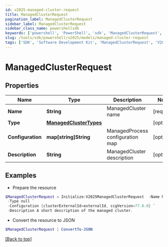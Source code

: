 ```yaml
---
id: v2025-managed-cluster-request
title: ManagedClusterRequest
pagination_label: ManagedClusterRequest
sidebar_label: ManagedClusterRequest
sidebar_class_name: powershellsdk
keywords: ['powershell', 'PowerShell', 'sdk', 'ManagedClusterRequest', 'V2025ManagedClusterRequest'] 
slug: /tools/sdk/powershell/v2025/models/managed-cluster-request
tags: ['SDK', 'Software Development Kit', 'ManagedClusterRequest', 'V2025ManagedClusterRequest']
---
```



# ManagedClusterRequest

## Properties

Name | Type | Description | Notes
------------ | ------------- | ------------- | -------------
**Name** | **String** | ManagedCluster name | [required]
**Type** | [**ManagedClusterTypes**](managed-cluster-types) |  | [optional] 
**Configuration** | **map[string]String** | ManagedProcess configuration map | [optional] 
**Description** | **String** | ManagedCluster description | [optional] 

## Examples

- Prepare the resource
```powershell
$ManagedClusterRequest = Initialize-V2025ManagedClusterRequest  -Name Managed Cluster Name `
 -Type null `
 -Configuration {clusterExternalId=externalId, ccgVersion=77.0.0} `
 -Description A short description of the managed cluster.
```

- Convert the resource to JSON
```powershell
$ManagedClusterRequest | ConvertTo-JSON
```


[[Back to top]](#) 

